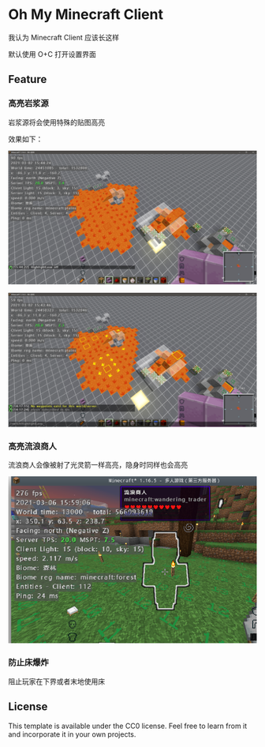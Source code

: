 # Oh My Minecraft Client

我认为 Minecraft Client 应该长这样

默认使用 O+C 打开设置界面

## Feature

### 高亮岩浆源

岩浆源将会使用特殊的贴图高亮

效果如下：

![highlightLavaSourceOff](./docs/img/highlightLavaSourceOff.png)

![highlightLavaSourceOn](./docs/img/highlightLavaSourceOn.png)

### 高亮流浪商人

流浪商人会像被射了光灵箭一样高亮，隐身时同样也会高亮

![highlightLavaSourceOn](./docs/img/highlightWanderingTrader.png)

### 防止床爆炸

阻止玩家在下界或者末地使用床

## License

This template is available under the CC0 license. Feel free to learn from it and incorporate it in your own projects.
